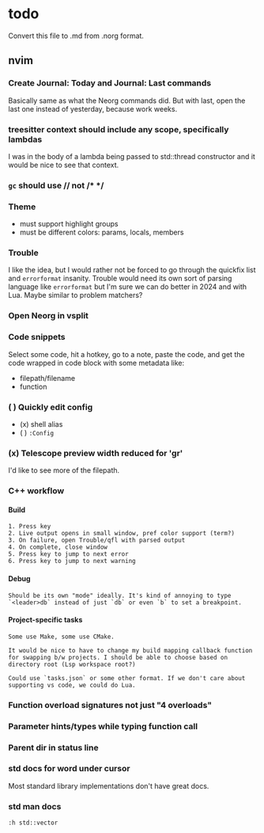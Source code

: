 # todo

Convert this file to .md from .norg format.

## nvim

### Create Journal: Today and Journal: Last commands
Basically same as what the Neorg commands did. But with last, open the last one instead of yesterday, because work weeks.

### treesitter context should include any scope, specifically lambdas
   I was in the body of a lambda being passed to std::thread constructor and it would
   be  nice to see that context.

### `gc` should use // not /* */

### Theme
- must support highlight groups
- must be different colors: params, locals, members

### Trouble
   I like the idea, but I would rather not be forced to go through the quickfix list and `errorformat` insanity. Trouble would need its own sort of parsing language like `errorformat` but I'm sure we can do better in 2024 and with Lua. Maybe similar to problem matchers?

### Open Neorg in vsplit
### Code snippets
Select some code, hit a hotkey, go to a note, paste the code, and get the code wrapped in code block with some metadata like:
- filepath/filename
- function

### ( ) Quickly edit config
- (x) shell alias
- ( ) `:Config`

### (x) Telescope preview width reduced for 'gr'
I'd like to see more of the filepath.

### C++ workflow
#### Build
    1. Press key
    2. Live output opens in small window, pref color support (term?)
    3. On failure, open Trouble/qfl with parsed output
    4. On complete, close window
    5. Press key to jump to next error
    6. Press key to jump to next warning

#### Debug
    Should be its own "mode" ideally. It's kind of annoying to type `<leader>db` instead of just `db` or even `b` to set a breakpoint.
#### Project-specific tasks
    Some use Make, some use CMake.

    It would be nice to have to change my build mapping callback function for swapping b/w projects. I should be able to choose based on directory root (Lsp workspace root?)

    Could use `tasks.json` or some other format. If we don't care about supporting vs code, we could do Lua.

### Function overload signatures not just "4 overloads"

### Parameter hints/types while typing function call

### Parent dir in status line

### std docs for word under cursor
Most standard library implementations don't have great docs.

### std man docs
`:h std::vector`
